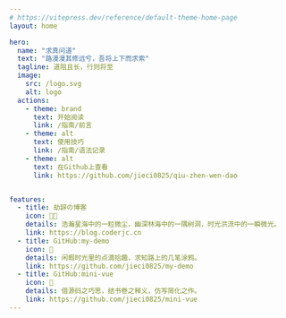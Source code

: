 ```yaml
---
# https://vitepress.dev/reference/default-theme-home-page
layout: home

hero:
  name: "求真问道"
  text: "路漫漫其修远兮，吾将上下而求索"
  tagline: 道阻且长，行则将至
  image:
    src: /logo.svg
    alt: logo
  actions:
    - theme: brand
      text: 开始阅读
      link: /指南/前言
    - theme: alt
      text: 使用技巧
      link: /指南/语法记录
    - theme: alt
      text: 在Github上查看
      link: https://github.com/jieci0825/qiu-zhen-wen-dao


features:
  - title: 劫辞の博客
    icon: 🐦‍🔥
    details: 浩瀚星海中的一粒微尘，幽深林海中的一隅树洞，时光洪流中的一瞬微光。
    link: https://blog.coderjc.cn
  - title: GitHub:my-demo
    icon: 🐋
    details: 闲暇时光里的点滴拾趣，求知路上的几笔涂鸦。
    link: https://github.com/jieci0825/my-demo
  - title: GitHub:mini-vue
    icon: 🐉
    details: 借源码之巧思，结书卷之释义，仿写简化之作。
    link: https://github.com/jieci0825/mini-vue
---
```


<script setup>
import Confetti from '../.vitepress/theme/components/confetti'
</script>

<Confetti/>
